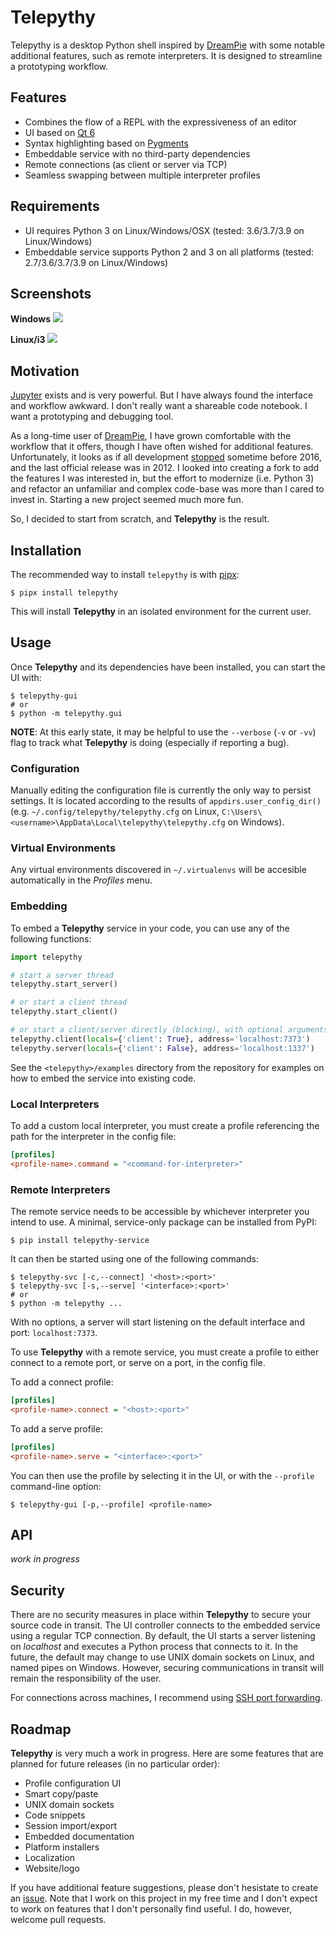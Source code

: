 # Telepythy

Telepythy is a desktop Python shell inspired by [DreamPie][1] with some notable additional features, such as remote interpreters. It is designed to streamline a prototyping workflow.

## Features

* Combines the flow of a REPL with the expressiveness of an editor
* UI based on [Qt 6][8]
* Syntax highlighting based on [Pygments][7]
* Embeddable service with no third-party dependencies
* Remote connections (as client or server via TCP)
* Seamless swapping between multiple interpreter profiles

## Requirements

* UI requires Python 3 on Linux/Windows/OSX (tested: 3.6/3.7/3.9 on Linux/Windows)
* Embeddable service supports Python 2 and 3 on all platforms (tested: 2.7/3.6/3.7/3.9 on Linux/Windows)

## Screenshots

**Windows**
![](https://github.com/dhagrow/telepythy/raw/master/res/screenshot_2.png)

**Linux/i3**
![](https://github.com/dhagrow/telepythy/raw/master/res/screenshot_0.png)

## Motivation

[Jupyter][3] exists and is very powerful. But I have always found the interface and workflow awkward. I don't really want a shareable code notebook. I want a prototyping and debugging tool.

As a long-time user of [DreamPie][1], I have grown comfortable with the workflow that it offers, though I have often wished for additional features. Unfortunately, it looks as if all development [stopped][2] sometime before 2016, and the last official release was in 2012. I looked into creating a fork to add the features I was interested in, but the effort to modernize (i.e. Python 3) and refactor an unfamiliar and complex code-base was more than I cared to invest in. Starting a new project seemed much more fun.

So, I decided to start from scratch, and **Telepythy** is the result.

## Installation

The recommended way to install `telepythy` is with [pipx][9]:

```shell
$ pipx install telepythy
```

This will install **Telepythy** in an isolated environment for the current user.

## Usage

Once **Telepythy** and its dependencies have been installed, you can start the UI with:

```shell
$ telepythy-gui
# or
$ python -m telepythy.gui
```

**NOTE**: At this early state, it may be helpful to use the `--verbose` (`-v` or `-vv`) flag to track what **Telepythy** is doing (especially if reporting a bug).

### Configuration

Manually editing the configuration file is currently the only way to persist settings. It is located according to the results of `appdirs.user_config_dir()` (e.g. `~/.config/telepythy/telepythy.cfg` on Linux, `C:\Users\<username>\AppData\Local\telepythy\telepythy.cfg` on Windows).

### Virtual Environments

Any virtual environments discovered in `~/.virtualenvs` will be accesible automatically in the *Profiles* menu.

### Embedding

To embed a **Telepythy** service in your code, you can use any of the following functions:

```python
import telepythy

# start a server thread
telepythy.start_server()

# or start a client thread
telepythy.start_client()

# or start a client/server directly (blocking), with optional arguments
telepythy.client(locals={'client': True}, address='localhost:7373')
telepythy.server(locals={'client': False}, address='localhost:1337')
```

See the `<telepythy>/examples` directory from the repository for examples on how to embed the service into existing code.

### Local Interpreters

To add a custom local interpreter, you must create a profile referencing the path for the interpreter in the config file:

```ini
[profiles]
<profile-name>.command = "<command-for-interpreter>"
```

### Remote Interpreters

The remote service needs to be accessible by whichever interpreter you intend to use. A minimal, service-only package can be installed from PyPI:

```shell
$ pip install telepythy-service
```

It can then be started using one of the following commands:

```shell
$ telepythy-svc [-c,--connect] '<host>:<port>'
$ telepythy-svc [-s,--serve] '<interface>:<port>'
# or
$ python -m telepythy ...
```

With no options, a server will start listening on the default interface and port: `localhost:7373`.

To use **Telepythy** with a remote service, you must create a profile to either connect to a remote port, or serve on a port, in the config file.

To add a connect profile:

```ini
[profiles]
<profile-name>.connect = "<host>:<port>"
```

To add a serve profile:

```ini
[profiles]
<profile-name>.serve = "<interface>:<port>"
```

You can then use the profile by selecting it in the UI, or with the `--profile` command-line option:

```shell
$ telepythy-gui [-p,--profile] <profile-name>
```

## API

*work in progress*

## Security

There are no security measures in place within **Telepythy** to secure your source code in transit. The UI controller connects to the embedded service using a regular TCP connection. By default, the UI starts a server listening on *localhost* and executes a Python process that connects to it. In the future, the default may change to use UNIX domain sockets on Linux, and named pipes on Windows. However, securing communications in transit will remain the responsibility of the user.

For connections across machines, I recommend using [SSH port forwarding][6].

## Roadmap

**Telepythy** is very much a work in progress. Here are some features that are planned for future releases (in no particular order):

* Profile configuration UI
* Smart copy/paste
* UNIX domain sockets
* Code snippets
* Session import/export
* Embedded documentation
* Platform installers
* Localization
* Website/logo

If you have additional feature suggestions, please don't hesistate to create an [issue][5]. Note that I work on this project in my free time and I don't expect to work on features that I don't personally find useful. I do, however, welcome pull requests.

[1]: http://www.dreampie.org/
[2]: https://github.com/noamraph/dreampie/issues/65
[3]: https://jupyter.org/
[4]: https://wiki.qt.io/Qt_for_Python
[5]: https://github.com/dhagrow/telepythy/issues/new
[6]: https://help.ubuntu.com/community/SSH/OpenSSH/PortForwarding
[7]: https://pygments.org
[8]: https://www.qt.io
[9]: https://pypa.github.io/pipx/
